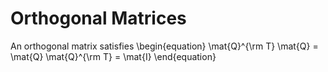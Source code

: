 # Orthogonal Matrices

An orthogonal matrix satisfies
\begin{equation}
  \mat{Q}^{\rm T} \mat{Q} = \mat{Q} \mat{Q}^{\rm T} = \mat{I}
\end{equation} 